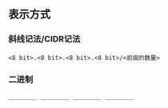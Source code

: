 ##  表示方式
###   斜线记法/CIDR记法
`<8 bit>.<8 bit>.<8 bit>.<8 bit>/<前缀的数量>` 


###   二进制
`________ ________ ________ ________` 
